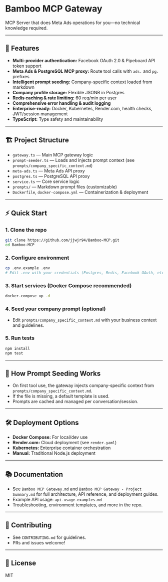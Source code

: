 # Bamboo MCP Gateway

MCP Server that does Meta Ads operations for you—no technical knowledge required.

---

## 🚀 Features
- **Multi-provider authentication:** Facebook OAuth 2.0 & Pipeboard API token support
- **Meta Ads & PostgreSQL MCP proxy:** Route tool calls with `ads.` and `pg.` prefixes
- **Intelligent prompt seeding:** Company-specific context loaded from markdown
- **Company profile storage:** Flexible JSONB in Postgres
- **Redis caching & rate limiting:** 60 req/min per user
- **Comprehensive error handling & audit logging**
- **Enterprise-ready:** Docker, Kubernetes, Render.com, health checks, JWT/session management
- **TypeScript:** Type safety and maintainability

---

## 🏗️ Project Structure
- `gateway.ts` — Main MCP gateway logic
- `prompt-seeder.ts` — Loads and injects prompt context (see `prompts/company_specific_context.md`)
- `meta-ads.ts` — Meta Ads API proxy
- `postgres.ts` — PostgreSQL API proxy
- `service.ts` — Core service logic
- `prompts/` — Markdown prompt files (customizable)
- `Dockerfile`, `docker-compose.yml` — Containerization & deployment

---

## ⚡ Quick Start

### 1. Clone the repo
```bash
git clone https://github.com/jjwjr94/Bamboo-MCP.git
cd Bamboo-MCP
```

### 2. Configure environment
```bash
cp .env.example .env
# Edit .env with your credentials (Postgres, Redis, Facebook OAuth, etc)
```

### 3. Start services (Docker Compose recommended)
```bash
docker-compose up -d
```

### 4. Seed your company prompt (optional)
- Edit `prompts/company_specific_context.md` with your business context and guidelines.

### 5. Run tests
```bash
npm install
npm test
```

---

## 🧠 How Prompt Seeding Works
- On first tool use, the gateway injects company-specific context from `prompts/company_specific_context.md`.
- If the file is missing, a default template is used.
- Prompts are cached and managed per conversation/session.

---

## 🛠️ Deployment Options
- **Docker Compose:** For local/dev use
- **Render.com:** Cloud deployment (see `render.yaml`)
- **Kubernetes:** Enterprise container orchestration
- **Manual:** Traditional Node.js deployment

---

## 📚 Documentation
- See `Bamboo MCP Gateway.md` and `Bamboo MCP Gateway - Project Summary.md` for full architecture, API reference, and deployment guides.
- Example API usage: `api-usage-examples.md`
- Troubleshooting, environment templates, and more in the repo.

---

## 🤝 Contributing
- See `CONTRIBUTING.md` for guidelines.
- PRs and issues welcome!

---

## 📄 License
MIT
